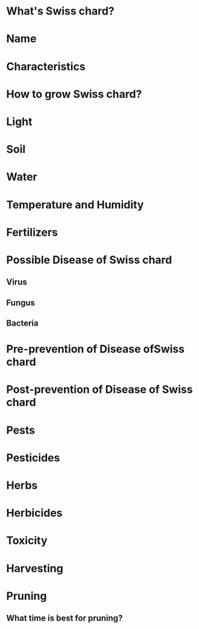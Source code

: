#  What's Swiss chard?
# Name

# Characteristics

# How to grow Swiss chard?
# Light
# Soil
# Water
# Temperature  and Humidity
# Fertilizers
# Possible Disease  of  Swiss chard

## Virus
##  Fungus
##  Bacteria
# Pre-prevention of Disease  ofSwiss chard
# Post-prevention of Disease  of Swiss chard
#  Pests
# Pesticides
# Herbs
# Herbicides
#  Toxicity
# Harvesting
# Pruning 
##  What time  is best  for pruning?